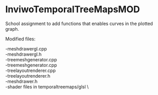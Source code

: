 # InviwoTemporalTreeMapsMOD
School assignment to add functions that enables curves in the plotted graph.

Modified files:

-meshdrawergl.cpp	\
-meshdrawergl.h		\
-treemeshgenerator.cpp	\
-treemeshgenerator.cpp	\
-treelayoutrenderer.cpp	\
-treelayoutrenderer.h		\
-meshdrawer.h			\
-shader files in temporaltreemaps/glsl		\